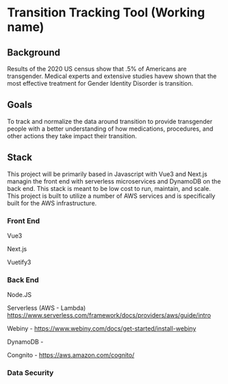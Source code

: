 # Transition Tracking Tool (Working name)
## Background
Results of the 2020 US census show that .5% of Americans are transgender.  Medical experts and extensive studies havew shown that the most effective treatment for Gender Identity Disorder is transition.  

## Goals
To track and normalize the data around transition to provide transgender people with a better understanding of how medications, procedures, and other actions they take impact their transition.

## Stack
This project will be primarily based in Javascript with Vue3 and Next.js managin the front end with serverless microservices and DynamoDB on the back end.  This stack is meant to be low cost to run, maintain, and scale.  This project is built to utilize a number of AWS services and is specifically built for the AWS infrastructure.

### Front End
Vue3

Next.js

Vuetify3 

### Back End
Node.JS

Serverless (AWS - Lambda) https://www.serverless.com/framework/docs/providers/aws/guide/intro

Webiny - https://www.webiny.com/docs/get-started/install-webiny

DynamoDB - 

Congnito - https://aws.amazon.com/cognito/

### Data Security

